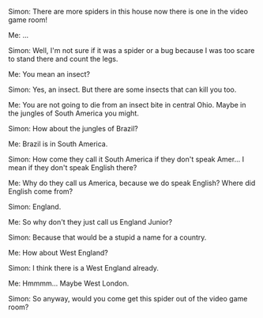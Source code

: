 Simon:  There are more spiders in this house now there is one in the video game room!

Me: ...

Simon: Well, I'm not sure if it was a spider or a bug because I was too scare to stand there and count the legs.

Me: You mean an insect?

Simon: Yes, an insect.  But there are some insects that can kill you too.

Me:  You are not going to die from an insect bite in central Ohio.  Maybe in the jungles of South America you might.

Simon:  How about the jungles of Brazil?

Me:  Brazil is in South America.

Simon:  How come they call it South America if they don't speak Amer... I mean if they don't speak English there?

Me:  Why do they call us America, because we do speak English?  Where did English come from?

Simon: England.

Me:  So why don't they just call us England Junior?

Simon:  Because that would be a stupid a name for a country.

Me:  How about West England?

Simon:  I think there is a West England already.

Me:  Hmmmm...  Maybe West London.

Simon:  So anyway, would you come get this spider out of the video game room?
